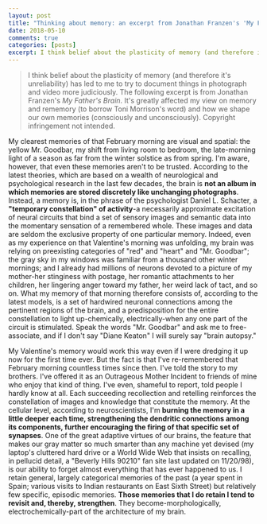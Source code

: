 ```yaml
---
layout: post
title: "Thinking about memory: an excerpt from Jonathan Franzen's 'My Father's Brain'"
date: 2018-05-10
comments: true
categories: [posts]
excerpt: I think belief about the plasticity of memory (and therefore it's unreliability) has led to me to try to document things in photograph and video more judiciously. The following excerpt is from Jonathan Franzen's 'My Father's Brain'. It's greatly affected my view on memory and rememory (to borrow Toni Morrison's word) and how we shape our own memories (consciously and unconsciously).
---
```


>I think belief about the plasticity of memory (and therefore it's unreliability) has led to me to try to document things in photograph and video more judiciously. The following excerpt is from Jonathan Franzen's *My Father's Brain*. It's greatly affected my view on memory and rememory (to borrow Toni Morrison's word) and how we shape our own memories (consciously and unconsciously). Copyright infringement not intended.

My clearest memories of that February morning are visual and spatial: the yellow Mr. Goodbar, my shift from living room to bedroom, the late-morning light of a season as far from the winter solstice as from spring. I'm aware, however, that even these memories aren't to be trusted. According to the latest theories, which are based on a wealth of neurological and psychological research in the last few decades, the brain is **not an album in which memories are stored discretely like unchanging photographs**. Instead, a memory is, in the phrase of the psychologist Daniel L. Schacter, a **"temporary constellation" of activity**-a necessarily approximate excitation of neural circuits that bind a set of sensory images and semantic data into the momentary sensation of a remembered whole. These images and data are seldom the exclusive property of one particular memory. Indeed, even as my experience on that Valentine's morning was unfolding, my brain was relying on preexisting categories of "red" and "heart" and "Mr. Goodbar"; the gray sky in my windows was familiar from a thousand other winter mornings; and I already had millions of neurons devoted to a picture of my mother-her stinginess with postage, her romantic attachments to her children, her lingering anger toward my father, her weird lack of tact, and so on. What my memory of that morning therefore consists of, according to the latest models, is a set of hardwired neuronal connections among the pertinent regions of the brain, and a predisposition for the entire constellation to light up-chemically, electrically-when any one part of the circuit is stimulated. Speak the words "Mr. Goodbar" and ask me to free-associate, and if I don't say "Diane Keaton" I will surely say "brain autopsy."

My Valentine's memory would work this way even if I were dredging it up now for the first time ever. But the fact is that I've re-remembered that February morning countless times since then. I've told the story to my brothers. I've offered it as an Outrageous Mother Incident to friends of mine who enjoy that kind of thing. I've even, shameful to report, told people I hardly know at all. Each succeeding recollection and retelling reinforces the constellation of images and knowledge that constitute the memory. At the cellular level, according to neuroscientists, I'm **burning the memory in a little deeper each time, strengthening the dendritic connections among its components, further encouraging the firing of that specific set of synapses**. One of the great adaptive virtues of our brains, the feature that makes our gray matter so much smarter than any machine yet devised (my laptop's cluttered hard drive or a World Wide Web that insists on recalling, in pellucid detail, a "Beverly Hills 90210" fan site last updated on 11/20/98), is our ability to forget almost everything that has ever happened to us. I retain general, largely categorical memories of the past (a year spent in Spain; various visits to Indian restaurants on East Sixth Street) but relatively few specific, episodic memories. **Those memories that I do retain I tend to revisit and, thereby, strengthen**. They become-morphologically, electrochemically-part of the architecture of my brain.

